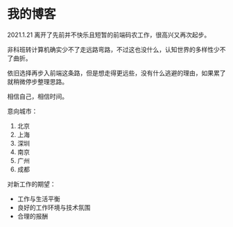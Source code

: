 # 我的博客

2021.1.21
离开了先前并不快乐且短暂的前端码农工作，很高兴又再次起步。

非科班转计算机确实少不了走远路弯路，不过这也没什么，认知世界的多样性少不了曲折。

依旧选择再步入前端这条路，但是想走得更远些，没有什么逃避的理由，如果累了就稍微停步整理思路。

相信自己，相信时间。

意向城市：

1. 北京
2. 上海
3. 深圳
4. 南京
5. 广州
6. 成都

对新工作的期望：

+ 工作与生活平衡
+ 良好的工作环境与技术氛围
+ 合理的报酬
